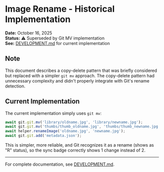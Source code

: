 # Image Rename - Historical Implementation

**Date:** October 16, 2025  
**Status:** ⚠️ Superseded by Git MV implementation  
**See:** [DEVELOPMENT.md](DEVELOPMENT.md) for current implementation

## Note

This document describes a copy-delete pattern that was briefly considered but replaced with a simpler `git mv` approach. The copy-delete pattern had unnecessary complexity and didn't properly integrate with Git's rename detection.

## Current Implementation

The current implementation simply uses `git mv`:

```javascript
await git.git.mv('library/oldname.jpg', 'library/newname.jpg');
await git.git.mv('thumbs/thumb_oldname.jpg', 'thumbs/thumb_newname.jpg');
await helper.renameImage('oldname.jpg', 'newname.jpg');
await git.git.add('metadata.json');
```

This is simpler, more reliable, and Git recognizes it as a rename (shows as "R" status), so the sync badge correctly shows 1 change instead of 2.

---

For complete documentation, see [DEVELOPMENT.md](DEVELOPMENT.md).
